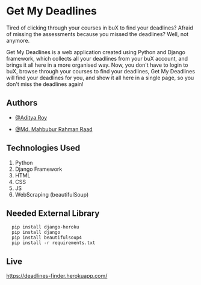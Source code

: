# Get My Deadlines

Tired of clicking through your courses in buX to find your deadlines? Afraid of missing the assessments because you missed the deadlines? Well, not anymore.

Get My Deadlines is a web application created using Python and Django framework, which collects all your deadlines from your buX account, and brings it all here in a more organised way. Now, you don't have to login to buX, browse through your courses to find your deadlines, Get My Deadlines will find your deadlines for you, and show it all here in a single page, so you don't miss the deadlines again!

## Authors

- [@Aditya Roy](https://github.com/CodenameCypher)

- [@Md. Mahbubur Rahman Raad](https://github.com/raadxrahman)

## Technologies Used

<ol>
<li>Python</li>
<li>Django Framework</li>
<li>HTML</li>
<li>CSS</li>
<li>JS</li>
<li>WebScraping (beautifulSoup)</li>
</ol>

## Needed External Library

```
  pip install django-heroku
  pip install django
  pip install beautifulsoup4
  pip install -r requirements.txt
```
  
## Live

https://deadlines-finder.herokuapp.com/
